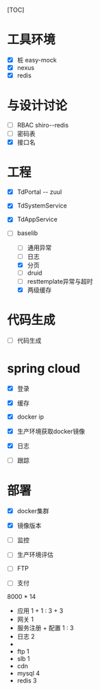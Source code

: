 [TOC]

# 工具环境

- [x] 桩 easy-mock
- [x] nexus
- [x] redis

# 与设计讨论

- [ ] RBAC  shiro--redis
- [ ] 密码表
- [x] 接口名

# 工程

- [x] TdPortal -- zuul


- [x] TdSystemService


- [x] TdAppService


- [ ] baselib
  - [ ] 通用异常
  - [ ] 日志
  - [x] 分页
  - [ ] druid
  - [ ] resttemplate异常与超时
  - [x] 两级缓存

# 代码生成 

- [ ] 代码生成

# spring cloud

- [x] 登录
- [x] 缓存
- [x] docker ip
- [x] 生产环境获取docker镜像

- [x] 日志
- [ ] 跟踪

# 部署

- [x] docker集群
- [x] 镜像版本
- [ ] 监控
- [ ] 生产环境评估
- [ ] FTP
- [ ] 支付



8000 * 14 

- 应用   1 + 1 : 3 + 3
- 网关   1
- 服务注册 + 配置  1 : 3
- 日志 2
- 
- ftp  1
- slb 1
- cdn 
- mysql 4
- redis 3

